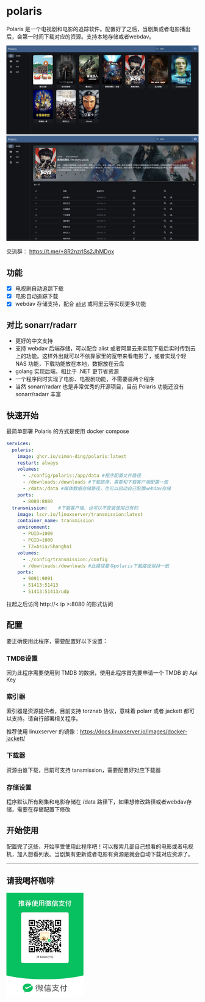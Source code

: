 # polaris

Polaris 是一个电视剧和电影的追踪软件。配置好了之后，当剧集或者电影播出后，会第一时间下载对应的资源。支持本地存储或者webdav。

![main_page](assets/main_page.png)
![detail_page](assets/detail_page.png)

交流群： https://t.me/+8R2nzrlSs2JhMDgx

## 功能

- [x] 电视剧自动追踪下载
- [x] 电影自动追踪下载
- [x] webdav 存储支持，配合 [alist](https://github.com/alist-org/alist) 或阿里云等实现更多功能

## 对比 sonarr/radarr
* 更好的中文支持
* 支持 webdav 后端存储，可以配合 alist 或者阿里云来实现下载后实时传到云上的功能。这样外出就可以不依靠家里的宽带来看电影了，或者实现个轻 NAS 功能，下载功能放在本地，数据放在云盘
* golang 实现后端，相比于 .NET 更节省资源
* 一个程序同时实现了电影、电视剧功能，不需要装两个程序
* 当然 sonarr/radarr 也是非常优秀的开源项目，目前 Polaris 功能还没有 sonarr/radarr 丰富

## 快速开始

最简单部署 Polaris 的方式是使用 docker compose

```yaml
services:
  polaris:
    image: ghcr.io/simon-ding/polaris:latest
    restart: always
    volumes:
      - ./config/polaris:/app/data #程序配置文件路径
      - /downloads:/downloads #下载路径，需要和下载客户端配置一致
      - /data:/data #媒体数据存储路径，也可以启动自己配置webdav存储
    ports:
      - 8080:8080
  transmission:    #下载客户端，也可以不安装使用已有的
    image: lscr.io/linuxserver/transmission:latest
    container_name: transmission
    environment:
      - PUID=1000
      - PGID=1000
      - TZ=Asia/Shanghai
    volumes:
      - ./config/transmission:/config
      - /downloads:/downloads #此路径要与polaris下载路径保持一致
    ports:
      - 9091:9091
      - 51413:51413
      - 51413:51413/udp
```

拉起之后访问 http://< ip >:8080 的形式访问

## 配置

要正确使用此程序，需要配置好以下设置：

### TMDB设置
因为此程序需要使用到 TMDB 的数据，使用此程序首先要申请一个 TMDB 的 Api Key

### 索引器

索引器是资源提供者，目前支持 torznab 协议，意味着 polarr 或者 jackett 都可以支持。请自行部署相关程序。

推荐使用 linuxserver 的镜像：https://docs.linuxserver.io/images/docker-jackett/

### 下载器

资源由谁下载，目前可支持 tansmission，需要配置好对应下载器

### 存储设置

程序默认所有剧集和电影存储在 /data 路径下，如果想修改路径或者webdav存储，需要在存储配置下修改

## 开始使用

配置完了这些，开始享受使用此程序吧！可以搜索几部自己想看的电影或者电视机，加入想看列表。当剧集有更新或者电影有资源是就会自动下载对应资源了。



-------------

## 请我喝杯咖啡

<img src="assets/wechat.JPG" width=40% height=40%>
